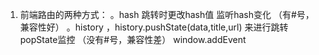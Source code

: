1. 前端路由的两种方式：
   。hash 跳转时更改hash值 监听hash变化 （有#号，兼容性好）
   。history ，history.pushState(data,title,url) 来进行跳转 popState监控 （没有#号，兼容性差）
     window.addEvent 
